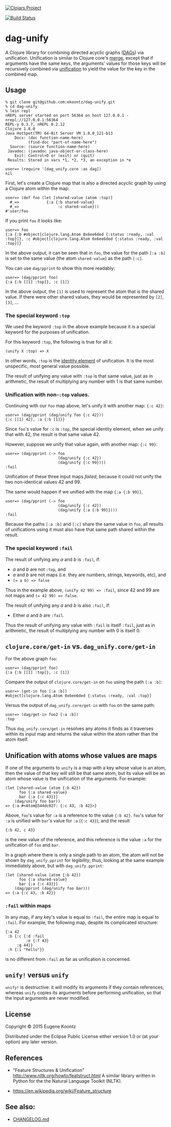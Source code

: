[![Clojars Project](http://clojars.org/dag_unify/latest-version.svg)](http://clojars.org/dag_unify)

[![Build Status](https://secure.travis-ci.org/ekoontz/dag-unify.png?branch=master)](http://travis-ci.org/ekoontz/dag-unify)

# dag-unify

A Clojure library for combining directed acyclic graphs
([DAGs](https://en.wikipedia.org/wiki/Directed_acyclic_graph)) via
unification. Unification is similar to Clojure core's 
[merge](http://clojure.github.io/clojure/clojure.core-api.html#clojure.core/merge),
except that if arguments have the same keys, the arguments' values for
those keys will be recursively combined via [unification](https://en.wikipedia.org/wiki/Graph_theory#Subsumption_and_unification) to yield the
value for the key in the combined map.

## Usage

```
% git clone git@github.com:ekoontz/dag-unify.git
% cd dag-unify
% lein repl
nREPL server started on port 56364 on host 127.0.0.1 - nrepl://127.0.0.1:56364
REPL-y 0.3.7, nREPL 0.2.12
Clojure 1.8.0
Java HotSpot(TM) 64-Bit Server VM 1.8.0_121-b13
    Docs: (doc function-name-here)
          (find-doc "part-of-name-here")
  Source: (source function-name-here)
 Javadoc: (javadoc java-object-or-class-here)
    Exit: Control+D or (exit) or (quit)
 Results: Stored in vars *1, *2, *3, an exception in *e

user=> (require '[dag_unify.core :as dag])
nil
```

First, let's create a Clojure map that is also a directed acyclic
graph by using a Clojure atom within the map:

```
user=> (def foo (let [shared-value (atom :top)]
  #_=>            {:a {:b shared-value}
  #_=>                 :c shared-value}))
#'user/foo
```

If you print `foo` it looks like:

```
user=> foo
{:a {:b #object[clojure.lang.Atom 0x6ee6ded {:status :ready, :val :top}]}, :c #object[clojure.lang.Atom 0x6ee6ded {:status :ready, :val :top}]}
```

In the above output, it can be seen that in `foo`, the value for the path `[:a :b]` is
set to the same value (the atom `shared-value`) as the path `[:c]`.

You can use `dag/pprint` to show this more readably:

```
user=> (dag/pprint foo)
{:a {:b [[1] :top]}, :c [1]}
```

In the above output, the `[1]` is used to represent the atom that is
the shared value. If there were other shared values, they would be
represented by `[2]`, `[3]`, ...

### The special keyword `:top`

We used the keyword `:top` in the above example because it is a special
keyword for the purposes of unification.

For this keyword `:top`, the following is true for all `X`:

```
(unify X :top) => X
```

In other words, `:top` is the [identity
element](https://en.wikipedia.org/wiki/Identity_element) of
unification. It is the most unspecific, most general value possible.

The result of unifying any value with `:top` is that same value, just
as in arithmetic, the result of multiplying any number with 1 is that same number.

### Unification with non-`:top` values.

Continuing with our `foo` map above, let's unify it with another map: `{:c 42}`:

```
user=> (dag/pprint (dag/unify foo {:c 42}))
{:c [[1] 42], :a {:b [1]}}
```

Since `foo`'s value for `:c` is `:top`, the special identity element,
when we unify that with 42, the result is that same value 42.

However, suppose we unify that value again, with another map: `{:c 99}`:

```
user=> (dag/pprint (-> foo 
                       (dag/unify {:c 42}) 
					   (dag/unify {:c 99})))
:fail
```

Unification of these three input maps _failed_, because it could not unify
the two non-identical values 42 and 99.

The same would happen if we unified with the map `{:a {:b 99}}`,

```
user=> (dag/pprint (-> foo 
                       (dag/unify {:c 42}) 
					   (dag/unify {:a {:b 99}})))
:fail
```

Because the paths `[:a :b]` and `[:c]` share the same value in `foo`,
all results of unifications using it must also have that same path
shared within the result.

### The special keyword `:fail`

The result of unifying any _a_ and _b_ is `:fail`, if: 
- _a_ and _b_ are not `:top`, and
- _a_ and _b_ are not maps (i.e. they are numbers, strings, keywords, etc), and
- `(= a b) => false`

Thus in the example above, `(unify 42 99) => :fail`, since 42 and 99 are not maps and
`(= 42 99) => false`.

The result of unifying any _a_ and _b_ is also `:fail`, if: 
- Either _a_ and _b_ are `:fail`.

Thus the result of unifying any value with `:fail` is itself `:fail`, just as
in arithmetic, the result of multiplying any number with 0 is itself 0.

## `clojure.core/get-in` vs. `dag_unify.core/get-in`


For the above graph `foo`:

```
user=> (dag/pprint foo)
{:a {:b [[1] :top]}, :c [1]}
```

Compare the output of `clojure.core/get-in` on `foo` using the path `[:a :b]`:

```
user=> (get-in foo [:a :b])
#object[clojure.lang.Atom 0x6ee6ded {:status :ready, :val :top}]
```

Versus the output of `dag_unify.core/get-in` with `foo` on the same path:

```
user=> (dag/get-in foo2 [:a :b])
:top
```

Thus `dag_unify.core/get-in` resolves any atoms it finds as it
traverses within its input map and returns the value within the atom
rather than the atom itself.

## Unification with atoms whose values are maps

If one of the arguments to `unify` is a map with a key whose value is
an atom, then the value of that key will still be that same atom, but its
value will be an atom whose value is the unification of the arguments. For example:

```
(let [shared-value (atom {:b 42})
      foo {:a shared-value}
      bar {:a {:c 43}}]
	(dag/unify foo bar))
=> {:a #<Atom@344dc027: {:c 43, :b 42}>}
```

Above, `foo`'s value for `:a` is a reference to the value `{:b
42}`. `foo`'s value for `:a` is unified with `bar`'s value for `:a`
(`{:c 43}`), and the result 

```
{:b 42, c 43}
```

is the new value of the reference, and this reference is the value
`:a` for the unification of `foo` and `bar`.

In a graph where there is only a single path to an atom,
the atom will not be shown by `dag_unify.pprint` for legibility; thus, looking
at the same example immediately above, but with `dag_unify.pprint`:

```
(let [shared-value (atom {:b 42})
      foo {:a shared-value}
      bar {:a {:c 43}}]
	(dag/pprint (dag/unify foo bar)))
=> {:a {:c 43, :b 42}}
```

### `:fail` within maps

In any map, if any key's value is equal to `:fail`, the entire map is
equal to `:fail`. For example, the following map, despite its
complicated structure:

```
{:a 42
 :b {:c {:d :fail
         :e {:f 43}
	 :g 44}}
 :h {:i "hello"}}
```

is no different from `:fail` as far as unification is concerned.

## `unify!` versus `unify`

`unify!` is destructive: it will modify its arguments if they contain
references, whereas `unify` copies its arguments before performing
unification, so that the input arguments are never modified.

## License

Copyright © 2015 Eugene Koontz

Distributed under the Eclipse Public License either version 1.0 or (at
your option) any later version.

## References

- "Feature Structures & Unification" http://www.nltk.org/howto/featstruct.html
A similar library written in Python for the the Natural Language Toolkit (NLTK).

- https://en.wikipedia.org/wiki/Feature_structure

## See also:

- [CHANGELOG.md](CHANGELOG.md)

